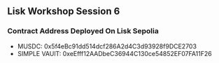## Lisk Workshop Session 6

### Contract Address Deployed On Lisk Sepolia
- MUSDC: 0x5f4eBc91dd514dcf286A2d4C3d93928f9DCE2703
- SIMPLE VAUlT: 0xeEfff12AADbeC36944C130ce54852EF07FA11F26